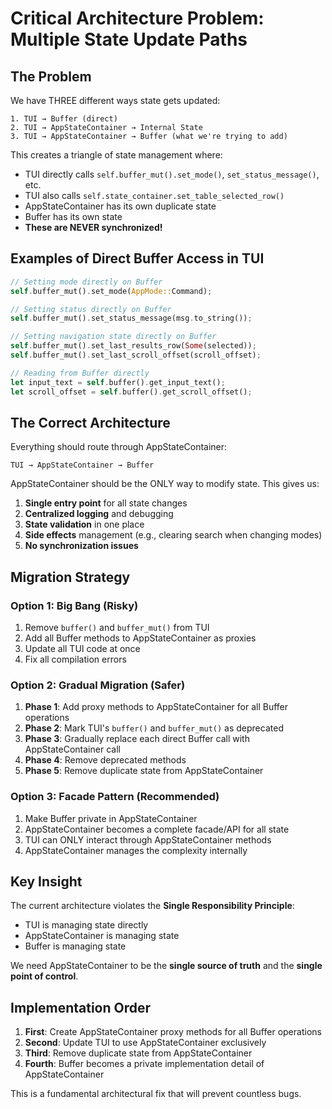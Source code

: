 # Critical Architecture Problem: Multiple State Update Paths

## The Problem

We have THREE different ways state gets updated:

```
1. TUI → Buffer (direct)
2. TUI → AppStateContainer → Internal State
3. TUI → AppStateContainer → Buffer (what we're trying to add)
```

This creates a triangle of state management where:
- TUI directly calls `self.buffer_mut().set_mode()`, `set_status_message()`, etc.
- TUI also calls `self.state_container.set_table_selected_row()`
- AppStateContainer has its own duplicate state
- Buffer has its own state
- **These are NEVER synchronized!**

## Examples of Direct Buffer Access in TUI

```rust
// Setting mode directly on Buffer
self.buffer_mut().set_mode(AppMode::Command);

// Setting status directly on Buffer
self.buffer_mut().set_status_message(msg.to_string());

// Setting navigation state directly on Buffer
self.buffer_mut().set_last_results_row(Some(selected));
self.buffer_mut().set_last_scroll_offset(scroll_offset);

// Reading from Buffer directly
let input_text = self.buffer().get_input_text();
let scroll_offset = self.buffer().get_scroll_offset();
```

## The Correct Architecture

Everything should route through AppStateContainer:

```
TUI → AppStateContainer → Buffer
```

AppStateContainer should be the ONLY way to modify state. This gives us:
1. **Single entry point** for all state changes
2. **Centralized logging** and debugging
3. **State validation** in one place
4. **Side effects** management (e.g., clearing search when changing modes)
5. **No synchronization issues**

## Migration Strategy

### Option 1: Big Bang (Risky)
1. Remove `buffer()` and `buffer_mut()` from TUI
2. Add all Buffer methods to AppStateContainer as proxies
3. Update all TUI code at once
4. Fix all compilation errors

### Option 2: Gradual Migration (Safer)
1. **Phase 1**: Add proxy methods to AppStateContainer for all Buffer operations
2. **Phase 2**: Mark TUI's `buffer()` and `buffer_mut()` as deprecated
3. **Phase 3**: Gradually replace each direct Buffer call with AppStateContainer call
4. **Phase 4**: Remove deprecated methods
5. **Phase 5**: Remove duplicate state from AppStateContainer

### Option 3: Facade Pattern (Recommended)
1. Make Buffer private in AppStateContainer
2. AppStateContainer becomes a complete facade/API for all state
3. TUI can ONLY interact through AppStateContainer methods
4. AppStateContainer manages the complexity internally

## Key Insight

The current architecture violates the **Single Responsibility Principle**:
- TUI is managing state directly
- AppStateContainer is managing state
- Buffer is managing state

We need AppStateContainer to be the **single source of truth** and the **single point of control**.

## Implementation Order

1. **First**: Create AppStateContainer proxy methods for all Buffer operations
2. **Second**: Update TUI to use AppStateContainer exclusively  
3. **Third**: Remove duplicate state from AppStateContainer
4. **Fourth**: Buffer becomes a private implementation detail of AppStateContainer

This is a fundamental architectural fix that will prevent countless bugs.